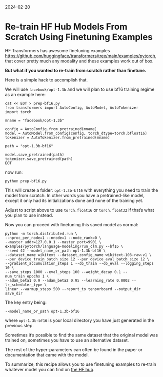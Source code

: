 
2024-02-20

# Re-train HF Hub Models From Scratch Using Finetuning Examples

HF Transformers has awesome finetuning examples
https://github.com/huggingface/transformers/tree/main/examples/pytorch,
that cover pretty much any modality and these examples work out of box.

**But what if you wanted to re-train from scratch rather than
finetune.**

Here is a simple hack to accomplish that.

We will use `facebook/opt-1.3b` and we will plan to use bf16 training
regime as an example here:

    cat << EOT > prep-bf16.py
    from transformers import AutoConfig, AutoModel, AutoTokenizer
    import torch

    mname = "facebook/opt-1.3b"

    config = AutoConfig.from_pretrained(mname)
    model = AutoModel.from_config(config, torch_dtype=torch.bfloat16)
    tokenizer = AutoTokenizer.from_pretrained(mname)

    path = "opt-1.3b-bf16"

    model.save_pretrained(path)
    tokenizer.save_pretrained(path)
    EOT

now run:

    python prep-bf16.py

This will create a folder: `opt-1.3b-bf16` with everything you need to
train the model from scratch. In other words you have a pretrained-like
model, except it only had its initializations done and none of the
training yet.

Adjust to script above to use `torch.float16` or `torch.float32` if
that’s what you plan to use instead.

Now you can proceed with finetuning this saved model as normal:

    python -m torch.distributed.run \
    --nproc_per_node=1 --nnode=1 --node_rank=0 \
    --master_addr=127.0.0.1 --master_port=9901 \
    examples/pytorch/language-modeling/run_clm.py --bf16 \
    --seed 42 --model_name_or_path opt-1.3b-bf16 \
    --dataset_name wikitext --dataset_config_name wikitext-103-raw-v1 \
    --per_device_train_batch_size 12 --per_device_eval_batch_size 12 \
    --gradient_accumulation_steps 1 --do_train --do_eval --logging_steps 10 \
    --save_steps 1000 --eval_steps 100 --weight_decay 0.1 --num_train_epochs 1 \
    --adam_beta1 0.9 --adam_beta2 0.95 --learning_rate 0.0002 --lr_scheduler_type \
    linear --warmup_steps 500 --report_to tensorboard --output_dir save_dir

The key entry being:

    --model_name_or_path opt-1.3b-bf16

where `opt-1.3b-bf16` is your local directory you have just generated in
the previous step.

Sometimes it’s possible to find the same dataset that the original model
was trained on, sometimes you have to use an alternative dataset.

The rest of the hyper-parameters can often be found in the paper or
documentation that came with the model.

To summarize, this recipe allows you to use finetuning examples to
re-train whatever model you can find on [the HF
hub](https://huggingface.co/models).
